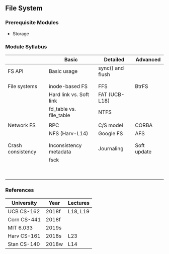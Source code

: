 ## File System

### Prerequisite Modules

- Storage

### Module Syllabus

|                   | Basic                   | Detailed         | Advanced    |
| ----------------- | ----------------------- | ---------------- | ----------- |
| FS API            | Basic usage             | sync() and flush |             |
|                   |                         |                  |             |
|                   |                         |                  |             |
| File systems      | inode-based FS          | FFS              | BtrFS       |
|                   | Hard link vs. Soft link | FAT (UCB-L18)    |             |
|                   | fd_table vs. file_table | NTFS             |             |
|                   |                         |                  |             |
| Network FS        | RPC                     | C/S model        | CORBA       |
|                   | NFS (Harv-L14)          | Google FS        | AFS         |
|                   |                         |                  |             |
|                   |                         |                  |             |
| Crash consistency | Inconsistency metadata  | Journaling       | Soft update |
|                   | fsck                    |                  |             |
|                   |                         |                  |             |
|                   |                         |                  |             |
|                   |                         |                  |             |
|                   |                         |                  |             |
|                   |                         |                  |             |
|                   |                         |                  |             |
|                   |                         |                  |             |
|                   |                         |                  |             |

### References

| University  | Year  | Lectures |
| ----------- | ----- | -------- |
| UCB CS-162  | 2018f | L18, L19 |
| Corn CS-441 | 2018f |          |
| MIT 6.033   | 2019s |          |
| Harv CS-161 | 2018s | L23      |
| Stan CS-140 | 2018w | L14      |



